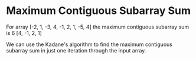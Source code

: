 # Maximum Contiguous Subarray Sum

For array [-2, 1, -3, 4, -1, 2, 1, -5, 4] the maximum contiguous subarray sum is 6 [4, -1, 2, 1]

We can use the Kadane's algorithm to find the maximum contiguous subarray sum in just one iteration through the input array.
